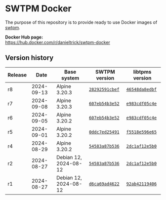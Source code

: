SWTPM Docker
============

The purpose of this repository is to provide ready to use Docker images of [swtpm](https://github.com/stefanberger/swtpm).

**Docker Hub page:**  
<https://hub.docker.com/r/danieltrick/swtpm-docker>


Version history
---------------

| **Release** | **Date**   | **Base system**       | **SWTPM version**                                                           | **libtpms version**                                                           |
| ------------| ---------- | --------------------- | --------------------------------------------------------------------------- | ----------------------------------------------------------------------------- |
| r8          | 2024-09-13 | Alpine 3.20.3         | [`28292591cbef`](https://github.com/stefanberger/swtpm/commit/28292591cbef) | [`46548da8edbf`](https://github.com/stefanberger/libtpms/commit/46548da8edbf) |
| r7          | 2024-09-08 | Alpine 3.20.3         | [`607eb54b3e52`](https://github.com/stefanberger/swtpm/commit/607eb54b3e52) | [`e983cdf05c4e`](https://github.com/stefanberger/libtpms/commit/e983cdf05c4e) |
| r6          | 2024-09-05 | Alpine 3.20.2         | [`607eb54b3e52`](https://github.com/stefanberger/swtpm/commit/607eb54b3e52) | [`e983cdf05c4e`](https://github.com/stefanberger/libtpms/commit/e983cdf05c4e) |
| r5          | 2024-09-01 | Alpine 3.20.2         | [`0ddc7ed25491`](https://github.com/stefanberger/swtpm/commit/0ddc7ed25491) | [`f5518e596e65`](https://github.com/stefanberger/libtpms/commit/f5518e596e65) |
| r4          | 2024-08-29 | Alpine 3.20.2         | [`54583a87b536`](https://github.com/stefanberger/swtpm/commit/54583a87b536) | [`2dc1af12e5b0`](https://github.com/stefanberger/libtpms/commit/2dc1af12e5b0) |
| r2          | 2024-08-27 | Debian 12, 2024-08-12 | [`54583a87b536`](https://github.com/stefanberger/swtpm/commit/54583a87b536) | [`2dc1af12e5b0`](https://github.com/stefanberger/libtpms/commit/2dc1af12e5b0) |
| r1          | 2024-08-27 | Debian 12, 2024-08-12 | [`d6ca69ad4622`](https://github.com/stefanberger/swtpm/commit/d6ca69ad4622) | [`92ab42119406`](https://github.com/stefanberger/libtpms/commit/92ab42119406) |
